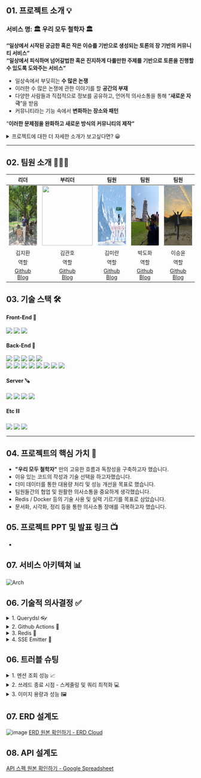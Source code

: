 ## 01. 프로젝트 소개 💡

### 서비스 명: 🏛️ 우리 모두 철학자 🏛️

**“일상에서 시작된 궁금한 혹은 작은 이슈를 기반으로 생성되는 토론의 장 기반의 커뮤니티 서비스”** <br>
**“일상에서 피식하며 넘어갈법한 혹은 진지하게 다룰만한 주제를 기반으로 토론을 진행할 수 있도록 도와주는 서비스”**

- 일상속에서 부딪히는 **수 많은 논쟁**
- 이러한 수 많은 논쟁에 관한 이야기를 할 **공간의 부재**
- 다양한 사람들과 직접적으로 정보를 공유하고, 언어적 의사소통을 통해 “**새로운 자극**”을 받음
- 커뮤니티라는 기능 속에서 **변화하는 장소와 패턴**

“**이러한 문제점을 완화하고 새로운 방식의 커뮤니티의 제작”**

<details>
<summary> 프로젝트에 대한 더 자세한 소개가 보고싶다면? 😀</summary>
<div markdown="1"> 

<br><br>
**“궁금한건 못참아 !”, “ 다른 사람의 생각도 궁금해 “**

![philosopher](https://s3.us-west-2.amazonaws.com/secure.notion-static.com/c8ab1545-adf3-4370-a444-8ebecb553ec5/Untitled.png?X-Amz-Algorithm=AWS4-HMAC-SHA256&X-Amz-Content-Sha256=UNSIGNED-PAYLOAD&X-Amz-Credential=AKIAT73L2G45EIPT3X45%2F20230305%2Fus-west-2%2Fs3%2Faws4_request&X-Amz-Date=20230305T195536Z&X-Amz-Expires=86400&X-Amz-Signature=b335c00d4d1c2bd21ae18c0a22be0d3f97f34720dff0431853c1cb5499048e31&X-Amz-SignedHeaders=host&response-content-disposition=filename%3D%22Untitled.png%22&x-id=GetObject)

우리 삶 주변에는 우리들의 호기심을 자극하는 요소들이 많습니다. <br>
언제나 우리는 이러한 요소들로 하여금 재미있는 상상의 나래를 펼치고 이 상상의 날개는 호기심과 궁금증을 유발하며, <br>
흥미있는 토픽들을 이용해 타인과 소통하기도 합니다. <br>
이러한 다양한 이슈들을 누구나 한 번쯤은 고민해보고 접해봤을 것입니다.<br>
이 속에는 다양한 논쟁거리가 존재합니다. <br>
여러 사람들과의 언어적 상호작용 속에서 새로운 인사이트를 얻기도 하며, <br>
타인의 생각을 읽고 논리적으로 반박하기도 합니다. <br>
이렇게 우리는 커뮤니티를 이용해 상호간 언어적 의사소통을 이용해 새로운 관계를 형성하고, <br>
새로운 또 하나의 커뮤니티와 문화를 형성하며 오늘도 성장합니다.<br>

## **‘그(사용자)’들의 라이프 스타일 & 타겟팅 사용 유저**

- 서비스에서 주 타겟으로 삼고 있는 ‘**잠재적 고객**’들은 SNS 혹은 커뮤니티를 통해 **자신의 생각을 타인과 공유**
- **자신을 표현하는 방식**으로 **SNS 서비스와 커뮤니티 서비스를 활용하는 사람**
- 이미 젊은 사람들은 여러 커뮤니티를 사용 中
- 커뮤니티는 변화와 유행에 민감하며, 이 커뮤니티를 이용하는 사람들은 자신이 원하는 정보를 쉽게 찾아내고 SNS 혹은 커뮤니티를 통해 잘 활용함
- “이”(사용자)들은 글로서 자신을 표현하고 자신의 의견을 공유하는데 능숙함

### **어떻게 콘텐츠를 표현할 것인가? 이 아이템을 어떤 방식을 사용해야 잘 표현할 수 있을까??**

- 토론 = 언어적 상호작용을 기반으로 동작
- 언어적 상호작용을 가장 **잘 풀어낼 수 있는 서비스 = 커뮤니티 서비스**

## **요즘의 동향는 어떠할까? 유행? 어필?**

- **자신을 표현하는 하나의 수단으로 자리잡은 커뮤니티 서비스와 SNS 서비스**
- 다양한 색을 가진 커뮤니티 속, 온라인/오프라인의 경계가 희미해짐
- **SNS와 커뮤니티를 이용한 좁고 깊은 관계에서 넓고 얕은 스펙트럼의 관계 형성**

## **그럼 우리 서비스의 핵심 가치는 무엇인가?**

- **재미**
- **정보공유**
- **높은 자유도**
- **상호작용**
- **시간보내기**

</div>
</details>

---

## 02. 팀원 소개 👨‍👩‍👦‍

|리더|부리더|팀원|팀원|                                      팀원                                      |
|:---:|:---:|:---:|:---:|:----------------------------------------------------------------------------:|
|<img src="https://github.com/bigquann97/philosopher-back/blob/develop/image/jipang.jpg"  width="135" height="160">|<img src="https://velog.velcdn.com/images/bigquann97/profile/bc0264b5-b0d6-4436-8572-e2e13daf2676/image.png"  width="135" height="160">|<img src="https://github.com/bigquann97/philosopher-back/blob/develop/image/miran.png"  width="135" height="160">|<img src="https://github.com/bigquann97/philosopher-back/blob/develop/image/dohwa.jpg"  width="135" height="160">|<img src="https://github.com/bigquann97/philosopher-back/blob/develop/image/sylee.jpeg?raw=true"  width="135" height="160">|
|김지환|김관호|김미란|박도화|                                     이승윤                                      |
|역할|역할|역할|역할|                                      역할                                      |
|[Github](https://github.com/jipang9)<br>[Blog](https://jipang9-greedy-pot.tistory.com/)|[Github](https://github.com/bigquann97)<br>[Blog](https://velog.io/@bigquann97)|[Github](https://github.com/h7359841)<br>[Blog](https://velog.io/@h7359841)|[Github](https://github.com/dohwapark)<br>[Blog](https://dzzzdee.tistory.com/)| [Github](https://github.com/lssy32)<br>[Blog](https://yuniday2.tistory.com/) |

## 03. 기술 스택 🛠️

#### Front-End 🔨

<div>
<img src="https://img.shields.io/badge/HTML-E34F26?style=flat&logo=html5&logoColor=white">
<img src="https://img.shields.io/badge/CSS-1572B6?style=flat&logo=css3&logoColor=white">
<img src="https://img.shields.io/badge/Vue.js-4FC08D?style=flat&logo=vue.js&logoColor=white">
</div>

#### Back-End 🔧

<div>
<img src="https://img.shields.io/badge/Java-007396?style=flat&logo=OpenJDK&logoColor=white"/>
<img src="https://img.shields.io/badge/Spring_Boot-6DB33F?style=flat&logo=springboot&logoColor=white"/>
<img src="https://img.shields.io/badge/Spring-6DB33F?style=flat&logo=Spring&logoColor=white">
<img src="https://img.shields.io/badge/Spring_Data_JPA-6DB33F?style=flat">
<img src="https://img.shields.io/badge/Spring_Security-6DB33F?style=flat&logo=springsecurity&logoColor=white"/><br>
<img src="https://img.shields.io/badge/Docker-2496ED?style=flat&logo=docker&logoColor=white"/>
<img src="https://img.shields.io/badge/Redis-DC382D?style=flat&logo=redis&logoColor=white"/>
<img src="https://img.shields.io/badge/QueryDsl-40AEF0?style=flat">
<img src="https://img.shields.io/badge/JWT-A9225C?style=flat">

<img src="https://img.shields.io/badge/Gradle-02303A?style=flat&logo=gradle&logoColor=white"/>
  <img src="https://img.shields.io/badge/Hibernate-59666C?style=flat&logo=Hibernate&logoColor=white"/>
  <img src="https://img.shields.io/badge/Postman-FF6C37?style=flat&logo=Postman&logoColor=white"/>
  <img src="https://img.shields.io/badge/Apache_Jmeter-D22128?style=flat&logo=apachejmeter&logoColor=white"/>


</div>

#### Server 🪚

<div>
<img src="https://img.shields.io/badge/Amazon_RDS-527FFF?style=flat&logo=amazonrds&logoColor=white"/>
<img src="https://img.shields.io/badge/Amazon_EC2-FF9900?style=flat&logo=amazonec2&logoColor=white"/>
<img src="https://img.shields.io/badge/Amazon_S3-569A31?style=flat&logo=amazons3&logoColor=white"/>
<img src="https://img.shields.io/badge/Linux-FCC624?style=flat&logo=linux&logoColor=black">
</div>

#### Etc ⛓️

<div>
<img src="https://img.shields.io/badge/Github-181717?style=flat&logo=github&logoColor=white">
<img src="https://img.shields.io/badge/Slack-4A154B?style=flat&logo=slack&logoColor=white">
<img src="https://img.shields.io/badge/Notion-000000?style=flat&logo=notion&logoColor=white">
</div>

---

## 04. 프로젝트의 핵심 가치 💎

- <b>"우리 모두 철학자"</b> 만의 고유한 흐름과 독창성을 구축하고자 했습니다.
- 이유 있는 코드의 작성과 기술 선택을 하고자했습니다.
- 더미 데이터를 통한 대용량 처리 및 성능 개선을 목표로 했습니다.
- 팀원들간의 협업 및 원활한 의사소통을 중요하게 생각했습니다.
- Redis / Docker 등의 기술 사용 및 실력 기르기를 목표로 삼았습니다.
- 문서화, 시각화, 정리 등을 통한 의사소통 장애를 극복하고자 했습니다.

## 05. 프로젝트 PPT 및 발표 링크 📺

-

## 07. 서비스 아키텍쳐 📊

![Arch](https://s3.us-west-2.amazonaws.com/secure.notion-static.com/090fe6cd-4dc9-4d2b-bc04-595205ab8613/Untitled.png?X-Amz-Algorithm=AWS4-HMAC-SHA256&X-Amz-Content-Sha256=UNSIGNED-PAYLOAD&X-Amz-Credential=AKIAT73L2G45EIPT3X45%2F20230305%2Fus-west-2%2Fs3%2Faws4_request&X-Amz-Date=20230305T202134Z&X-Amz-Expires=86400&X-Amz-Signature=d0357f68388920d57c8d06e8934f94b4928868e06c7d007c298ff1f0f4be6e97&X-Amz-SignedHeaders=host&response-content-disposition=filename%3D%22Untitled.png%22&x-id=GetObject)

## 06. 기술적 의사결정 ✅

<details>
<summary> 1. Querydsl 👓 </summary>
<div markdown="1"> 

<br>

- **기술적 필요성:**

1. 검색, 정렬, 필터링 및 통계 확인 등의 동적 쿼리 작성
2. 지속적 리팩토링을 통한 쿼리 성능 향상 및 최적화

<br>

- **해결 방안 리스트업:**

1. JPQL - if문을 통한 분기 + 문자열 하나라도 잘못될 경우 오류 발생(컴파일 시점에서 파악 불가)
2. Mybatis, JDBC Template (Query Mapper) - 복잡한 사용성, DB 의존성
3. Querydsl - Qtype 의존성 발생, 빈약한 Bean 생성

<br>

- **해결 방안에 대한 의사 조율 및 결정:**

1. 내부적으로 BooleanExpression, OrderSpecifier 등을 통한 동적 쿼리 작성
2. Java 기반 JPQL의 작성 - 사용성과 가독성 ⇒ 팀적 협업에 도움
3. Projection 등을 통해 조회를 원하는 컬럼 수를 편하게 줄이기 가능
4. 컴파일 시점에서 오류를 잡아줌 + 편리한 최적화
5. 현재 프로젝트 규모에서는 한계점의 극복이 가능하다고 판단 <br>
   ** ⇒ Querydsl 채택**

<br>
</div>
</details>

<details>
<summary> 2. Github Actions 💫 </summary>
<div markdown="1"> 

<br>

- **기술적 필요성:**

1. 협업을 진행하면서 팀원간 반복적인 빌드, 테스트 등의 자동화 및 통합적 환경 구축
2. 추후 CD 구축을 위한 기반 기술 필요성

<br>

- **해결 방안 리스트업:**

1. Jenkins
2. Github Actions
3. Bamboo

<br>

- **해결 방안에 대한 의사 조율 및 결정:**

1. Bamboo - 금전적 비용의 발생 및 레퍼런스 부족
2. 프로젝트의 규모를 고려한 의사 결정 - Jenkins 사용을 통한 리소스 낭비 발생 가능성
3. 환경 구성, 호환성 구축 등의 추가적 작업이나 복잡한 절차 없이 현재 협업 환경에 바로 적용 가능 <br>

**⇒ Github Actions 채택**

<br>

</div>
</details>

<details>
<summary> 3. Redis 🎈 </summary>
<div markdown="1"> 

<br>

- **기술적 필요성:**

1. JWT 인증/인가 방식 채택으로 인한 Refresh Token 보관 필요성
2. 서버 리소스 접근을 허용하는 중요한 수단인 만큼 보안성/사용성 고려 필요

<br>

- **해결 방안 리스트업:**

1. RDB에 컬럼 추가
2. Redis 적용

<br>

- **해결 방안에 대한 의사 조율 및 결정:**

1. 토큰의 탈취 가능성 고려 및 Black-list 구현을 위한 기술의 필요성
2. TTL 기능의 활용을 통한 토큰에 대한 수명 관리
3. 유효 기간 코드 기반 이메일 인증 서비스 구축 예정, Redis 채택 가능성이 높음 <br>
   **⇒ Redis를 통한 토큰 및 관련 정보 관리 채택**

<br>
</div>
</details>

<details>
<summary> 4. SSE Emitter 🔋 </summary>
<div markdown="1"> 

</div>
</details>

## 06. 트러블 슈팅

<details>
<summary> 1. 멘션 조회 성능 📈 </summary>
<div markdown="1">

<br>

- **문제의 발견:**

    1. 더미데이터 추가를 통한 어플리케이션 전체 흐름 점검

        - 쓰레드 더미데이터 생성
        - 댓글 더미데이터 생성
        - 한 페이지 내 20,000 개의 멘션 생성

    2. AOP 적용을 통한 병목 발생 지점 파악 및 점검

        - 메서드별 수행 속도 측정
        - 멘션 더미데이터 생성한 지점에서 800 ms 이상의 성능 저하 발생 확인

    3. API 호출시, 쿼리 발생 확인
        - hibernate >> show sql 을 통한 발생 쿼리 확인

<br>

- **문제 해결 과정:**

    1. Jmeter 적용 - 부하 테스트 진행

    1. 쿼리 분석

        - N + 1 쿼리 발생 구간 확인 및 Lazy Loading, Join 수정
        - 최초 N + 1 문제 발생 해결

    2. Querydsl 적용

        - 가독성 높은 코드의 작성
        - join 등 쿼리 작성

    3. Projections 적용

        - 필요한 요소만 select
        - select 문 최소화

    4. Batch Size 적용

        - MentionedList, MentioningList 등 OneToMany 요소 호출시 문제 발생
        - Batch Size 적용을 통한 in query 개수 정의

    5. Batch Size 최적 단위 파악

        - 20, 50, 100, 200 순서로 속도 측정

<br>

- **트러블 슈팅 결과:**

    1. 20,000 개의 멘션 상황 - 1000 Threads, in 1 second, 3 requests 부하 상황 가정
        - 81,609 ms => 17,615 ms 로 79.4% 의 성능 개선

    2. AOP - 단일 요청에 대한 메서드 속도 측정 (Elapsed Time)
        - 756 ms => 97 ms 로 87.1% 의 성능 개선

<img src="image/jmeter.png">
<img src="image/aop.png">


</div>
</details>

<details>
<summary> 2. 쓰레드 종료 시점 - 스케줄링 및 쿼리 최적화 💻 </summary>

<br>

- **문제의 발견:**

    1. 흐름 문제

        - 쓰레드화 된 후, 24시간 이후를 쓰레드 종료시점으로 책정
        - 1초마다 쿼리를 날려도 데이터 정보가 어긋나는 현상 발생
        - 매 30초 마다 쿼리를 날리는 것으로 결정했지만, 데이터 정확도 위반

    2. 논리 문제

        - 쓰레드 종료 쿼리(상태 변경 쿼리) 날릴 시, Thread 테이블 내 모든 대상을 조회
        - 모든 대상 조회 후, 모든 대상 별 쓰레드 종료 시점 지났는지 확인하는 로직 발생

    3. 코드 문제
        - 스케쥴러 코드: 30초마다 쿼리 발생
        - Redis: 미적용

<br>

- **문제 해결 과정:**

    1. 흐름 최적화

        - 쓰레드화 된 이후, 하루 뒤 자정을 쓰레드 종료시점을 책정
        - 자정에만 쿼리가 발생하도록 어플리케이션 흐름 조정

    1. 논리 최적화

        - 테이블 내 모든 컬럼 대상이 아닌, 해당 시점이 지난 쓰레드 ID 값에 대해서만 쿼리 발생 목표
        - 새로운 데이터를 담을 공간 필요
        - Redis 를 통한 문제 해결 (다양한 데이터 형태 담기)

    1. 코드 최적화

        - 위의 내용을 적용한 코드 작성
        - Scheduler: 30초마다 쿼리 => 매 자정마다 쿼리
        - Redis: 쓰레드화 될 때 마다, ID/종료시간(key/value) 을 redis에 저장

<br>

- **트러블 슈팅 결과:**

    1. 매 30초마다 쿼리 발생 (30초 마다 쿼리 함에도 데이터 정확도 위반)
        - => 자정에만 쿼리 발생

    2. Thread 테이블 내 모든 데이터 대상 상태 조회 및 변경 쿼리 발생
        - => 마감 시간이 지난 쓰레드 ID에 대해서만 상태 변경 쿼리 발생

    3. Scheduler 및 Redis 코드 문제
        - => 해당 로직에 Redis 적용 및 Scheduler 코드 최적화

<br>

- Redis Code <br>

<img src="image/redis.png">
<img src="image/redisCode.png">

<br>

- Scheduler Before <br>

<img src="image/schedulerBefore.png">

<br>

- Scheduler After <br>

<img src="image/schedulerAfter.jpg">

<br>

<div markdown="1">
</div>
</details>

<details>
<summary> 3. 이미지 용량과 성능 🖼️ </summary>
<div markdown="1">

<br>

- **문제의 발견:**

    1. 사진이 있는 페이지 로딩시 눈에 띄는 지연 현상 발생
    2. 이미지 파일의 크기가 불규칙적
    3. 한정된 리소스 자원 - AWS 프리티어
    4. 페이지 렌더링 속도리 개선 필요성

<br>

- **문제 해결 과정:**

    1. S3 버킷 내 이미지 업로드 용량 확인

        - 평균 2 ~ 3 MB 용량의 사진 업로드 발생

    1. 크롬 개발자 도구를 통한 이미지 로딩 속도 측정

        - 350 ms ~ 450 ms의 평균 이미지 업로드 속도 발생

    1. Marvin 라이브러리 적용

        - 기술적 의사 결정을 통한 Marvin 라이브러리 채택
        - 어플리케이션 코드 내 이미지 리사이징 코드 작성

<br>

- **트러블 슈팅 결과:**

    1. S3 버킷 내 저장된 이미지 용량 감소
        - => 2.2 MB, JPEG 사진 => 55.2 KB로 크기 압축 및 개선

    2. 페이지 렌더링 시, 이미지 로딩 속도 개선
        - => 395 ms => 106 ms 로 전송 속도 73.1% 개선

<br>

- Redis Code <br>

<img src="image/imageRendering.png">
<img src="image/imageSize.png">

<br>

</div>
</details>

## 07. ERD 설계도

![image](https://user-images.githubusercontent.com/62071906/222983895-19460fbd-47b7-44fe-b7e7-d277ed805615.png)
[ERD 원본 확인하기 - ERD Cloud](https://www.erdcloud.com/d/nruo9xdTwK4DNbKnD)

## 08. API 설계도

[API 스펙 원본 확인하기 - Google Spreadsheet](https://docs.google.com/spreadsheets/d/14_rE71JfKZD7DUaTCJmSuh-ol-pqmgdyEybgZavywR0/edit?usp=sharing)
